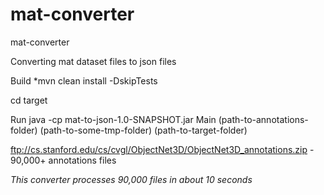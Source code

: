 # mat-converter
mat-converter

Converting mat dataset files to json files

Build *mvn clean install -DskipTests

cd target

Run java -cp mat-to-json-1.0-SNAPSHOT.jar Main (path-to-annotations-folder) (path-to-some-tmp-folder) (path-to-target-folder)

ftp://cs.stanford.edu/cs/cvgl/ObjectNet3D/ObjectNet3D_annotations.zip - 90,000+ annotations files 

*This converter processes 90,000 files in about 10 seconds*
